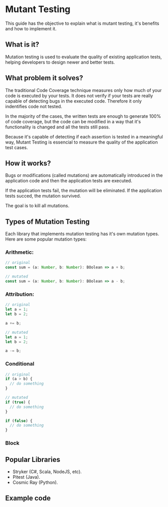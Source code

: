 # Mutant Testing

This guide has the objective to explain what is mutant testing, it's benefits and how to implement it.

## What is it?

Mutation testing is used to evaluate the quality of existing application tests, helping developers to design newer and better tests.

## What problem it solves?

The traditional Code Coverage technique measures only how much of your code is executed by your tests. It does not verify if your tests are really capable of detecting bugs in the executed code. Therefore it only indentifies code not tested.

In the majority of the cases, the written tests are enough to generate 100% of code coverage, but the code can be modified in a way that it's functionality is changed and all the tests still pass.

Because it's capable of detecting if each assertion is tested in a meaningful way, Mutant Testing is essencial to measure the quality of the application test cases.

## How it works?

Bugs or modifications (called mutations) are automatically introduced in the application code and then the application tests are executed.

If the application tests fail, the mutation will be eliminated. If the application tests succed, the mutation survived.

The goal is to kill all mutations.

## Types of Mutation Testing

Each library that implements mutation testing has it's own mutation types. Here are some popular mutation types:

### Arithmetic:

```typescript
// original
const sum = (a: Number, b: Number): BOolean => a + b;

// mutated
const sum = (a: Number, b: Number): BOolean => a - b;
```

### Attribution:

```typescript
// original
let a = 1;
let b = 2;

a += b;

// mutated
let a = 1;
let b = 2;

a -= b;
```

### Conditional

```typescript
// original
if (a > b) {
  // do something
}

// mutated
if (true) {
  // do something
}

if (false) {
  // do something
}
```

### Block

## Popular Libraries

* Stryker (C#, Scala, NodeJS, etc).
* Pitest (Java).
* Cosmic Ray (Python).

## Example code
